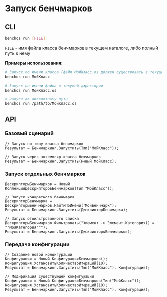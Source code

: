 # Запуск бенчмарков

## CLI

```bash
benchos run [FILE]
```

`FILE` - имя файла класса бенчмарков в текущем каталоге, либо полный путь к нему

**Примеры использования:**

```bash
# Запуск по имени класса (файл МойКласс.os должен существовать в текущей директории)
benchos run МойКласс

# Запуск по имени файла в текущей директории
benchos run МойКласс.os

# Запуск по абсолютному пути
benchos run /path/to/МойКласс.os
```

## API

### Базовый сценарий

```bsl
// Запуск по типу класса бенчмарков
Результат = Бенчмаркинг.Запустить(Тип("МойКласс"));

// Запуск через экземпляр класса бенчмарков
Результат = Бенчмаркинг.Запустить(Новый МойКласс);
```

### Запуск отдельных бенчмарков

```bsl
ДескрипторыБенчмарков = Новый КоллекцияДескрипторовБенчмарков(Тип("МойКласс"));

// Запуск конкретного бенчмарка
ДескрипторБенчмарка = ДескрипторыБенчмарков.НайтиПоИмени("МойБенчмарк");
Результат = Бенчмаркинг.Запустить(ДескрипторБенчмарка);

// Запуск отфильтрованного списка
ДескрипторыБенчмарков.Фильтровать("Элемент -> Элемент.Категория() = ""МояКатегория""");
Результат = Бенчмаркинг.Запустить(ДескрипторыБенчмарков);
```

### Передача конфигурации

```bsl
// Создание новой конфигурации
Конфигурация = Новый КонфигурацияБенчмарков();
Конфигурация.УстановитьКоличествоИтераций(10);
Результат = Бенчмаркинг.Запустить(Тип("МойКласс"), Конфигурация);

// Модификация существующей конфигурации
Конфигурация = Новый КонфигурацияБенчмарков(Тип("МойКласс"));
Конфигурация.УстановитьКоличествоИтераций(10);
Результат = Бенчмаркинг.Запустить(Тип("МойКласс"), Конфигурация);
```
